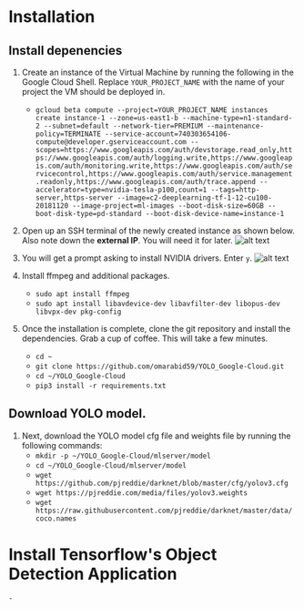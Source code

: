 # Installation
## Install depenencies
1. Create an instance of the Virtual Machine by running the following in the Google Cloud Shell. Replace ``YOUR_PROJECT_NAME`` with the name of your project the VM should be deployed in.  
	- ``gcloud beta compute --project=YOUR_PROJECT_NAME instances create instance-1 --zone=us-east1-b --machine-type=n1-standard-2 --subnet=default --network-tier=PREMIUM --maintenance-policy=TERMINATE --service-account=740303654106-compute@developer.gserviceaccount.com --scopes=https://www.googleapis.com/auth/devstorage.read_only,https://www.googleapis.com/auth/logging.write,https://www.googleapis.com/auth/monitoring.write,https://www.googleapis.com/auth/servicecontrol,https://www.googleapis.com/auth/service.management.readonly,https://www.googleapis.com/auth/trace.append --accelerator=type=nvidia-tesla-p100,count=1 --tags=http-server,https-server --image=c2-deeplearning-tf-1-12-cu100-20181120 --image-project=ml-images --boot-disk-size=60GB --boot-disk-type=pd-standard --boot-disk-device-name=instance-1``

2. Open up an SSH terminal of the newly created instance as shown below. Also note down the **external IP**. You will need it for later.
![alt text](https://github.com/omarabid59/YOLO_Google-Cloud/blob/master/docs/step_1.png)


3. You will get a prompt asking to install NVIDIA drivers. Enter `y`.
![alt text](https://github.com/omarabid59/YOLO_Google-Cloud/blob/master/docs/step_2.png)
4. Install ffmpeg and additional packages.
	- ``sudo apt install ffmpeg``
	- ``sudo apt install libavdevice-dev libavfilter-dev libopus-dev libvpx-dev pkg-config``
5. Once the installation is complete, clone the git repository and install the dependencies. Grab a cup of coffee. This will take a few minutes.
	- ``cd ~``
	- ``git clone https://github.com/omarabid59/YOLO_Google-Cloud.git``
	- ``cd ~/YOLO_Google-Cloud``
	- ``pip3 install -r requirements.txt``

## Download YOLO model.
1. Next, download the YOLO model cfg file and weights file by running the following commands:
	- ``mkdir -p ~/YOLO_Google-Cloud/mlserver/model``
	- ``cd ~/YOLO_Google-Cloud/mlserver/model``
	- ``wget https://github.com/pjreddie/darknet/blob/master/cfg/yolov3.cfg``
	- ``wget https://pjreddie.com/media/files/yolov3.weights``
	- ``wget https://raw.githubusercontent.com/pjreddie/darknet/master/data/coco.names``

# Install Tensorflow's Object Detection Application
	-

